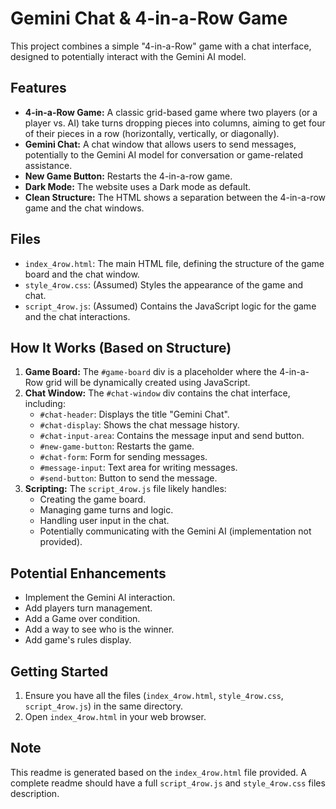 # Gemini Chat & 4-in-a-Row Game

This project combines a simple "4-in-a-Row" game with a chat interface, designed to potentially interact with the Gemini AI model.

## Features

*   **4-in-a-Row Game:** A classic grid-based game where two players (or a player vs. AI) take turns dropping pieces into columns, aiming to get four of their pieces in a row (horizontally, vertically, or diagonally).
*   **Gemini Chat:** A chat window that allows users to send messages, potentially to the Gemini AI model for conversation or game-related assistance.
*   **New Game Button:** Restarts the 4-in-a-row game.
*   **Dark Mode:** The website uses a Dark mode as default.
* **Clean Structure:** The HTML shows a separation between the 4-in-a-row game and the chat windows.

## Files

*   `index_4row.html`: The main HTML file, defining the structure of the game board and the chat window.
*   `style_4row.css`:  (Assumed) Styles the appearance of the game and chat.
*   `script_4row.js`: (Assumed) Contains the JavaScript logic for the game and the chat interactions.

## How It Works (Based on Structure)

1.  **Game Board:** The `#game-board` div is a placeholder where the 4-in-a-Row grid will be dynamically created using JavaScript.
2.  **Chat Window:** The `#chat-window` div contains the chat interface, including:
    *   `#chat-header`: Displays the title "Gemini Chat".
    *   `#chat-display`:  Shows the chat message history.
    *   `#chat-input-area`: Contains the message input and send button.
    * `#new-game-button`: Restarts the game.
    * `#chat-form`: Form for sending messages.
    * `#message-input`: Text area for writing messages.
    * `#send-button`: Button to send the message.
3.  **Scripting:** The `script_4row.js` file likely handles:
    *   Creating the game board.
    *   Managing game turns and logic.
    *   Handling user input in the chat.
    *   Potentially communicating with the Gemini AI (implementation not provided).

## Potential Enhancements

* Implement the Gemini AI interaction.
* Add players turn management.
* Add a Game over condition.
* Add a way to see who is the winner.
* Add game's rules display.

## Getting Started

1.  Ensure you have all the files (`index_4row.html`, `style_4row.css`, `script_4row.js`) in the same directory.
2.  Open `index_4row.html` in your web browser.

## Note
This readme is generated based on the `index_4row.html` file provided. A complete readme should have a full `script_4row.js` and `style_4row.css` files description.
